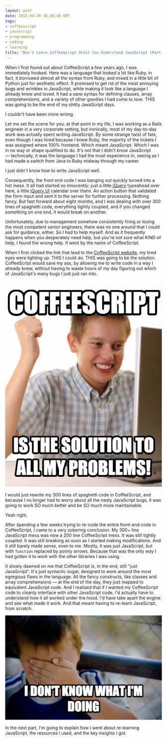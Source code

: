 ```yaml
---
layout: post
date: 2015-04-29 18:38:40 GMT
tags:
- coffeescript
- javascript
- programming
- coding
- learning
title: "Don't Learn CoffeeScript Until You Understand JavaScript (Part 1)"
---
```

When I first found out about CoffeeScript a few years ago, I was immediately hooked. Here was a language that looked a lot like Ruby, in fact, it borrowed almost all the syntax from Ruby, and mixed in a little bit of Python just for aesthetic effect. It promised to get rid of the most annoying bugs and wrinkles in JavaScript, while making it look like a language I already knew and loved. It had a sane syntax for defining classes, array comprehensions, and a variety of other goodies I had come to love. THIS was going to be the end of my shitty JavaScript days. 

I couldn't have been more wrong.

<!-- more -->

Let me set the scene for you: at that point in my life, I was working as a Rails engineer in a very corporate setting, but ironically, most of my day-to-day work was actually spent writing JavaScript. By some strange twist of fate, even though I was hired because I knew Ruby, the majority of the tickets I was assigned where 100%  frontend. Which meant JavaScript. Which I was in no way or shape qualified to do. It's not that I didn't *know* JavaScript — technically, it was the language I had the most experience in, seeing as I had made a switch from Java to Ruby midway through my career. 

I just didn't know how to write JavaScript well.

Consequently, the front end code I was banging out quickly turned into a hot mess. It all had started so innocently: just a little [jQuery][jQ] typeahead over here, a little [jQuery UI][jQUI] calendar over there. An action button that validated the form input and sent it to the server for further processing. Nothing fancy. But fast forward about eight months, and I was dealing with over 300 lines of spaghetti code, everything tightly coupled, and if you changed something on one end, it would break on another. 

Unfortunately, due to management somehow consistently firing or losing the most competent senior engineers, there was no one around that I could ask for guidance, either. So I had to help myself. And as it frequently happens when you desperately need help, but you're not sure what KIND of help, I found the wrong help. It went by the name of CoffeeScript. 

When I first clicked the link that lead to the [CoffeeScript website][coffee], my tired eyes were lighting up. THIS I could do. THIS was going to be the solution. CoffeeScript would save my ass, by allowing me to write code in a way I already knew, without having to waste hours of my day figuring out which of JavaScript's many bugs I just just ran into.

![CoffeeScript is the solution](/images/posts/1c930ff6683b743963ec9637e28655110f80dc79c4c06621834ec8ed26fad952.jpg)

I would just rewrite my 300 lines of spaghetti code in CoffeeScript, and because I no longer had to worry about all the nasty JavaScript bugs, it was going to work SO much better and be SO much more maintainable. 

Yeah right.

After spending a few weeks trying to re-code the entire front-end code in CoffeeScript, I came to a very sobering conclusion. My 300+ line JavaScript mess was now a 200 line CoffeeScript mess. It was still tightly coupled. It was still breaking as soon as I started making modifications. And it still barely made sense, even to me. Mostly, it was just JavaScript, but with `function` replaced by pointy arrows. Because that was the only way I had gotten it to work with the other libraries I was using.

It slowly dawned on me that CoffeeScript is, in the end, still "just JavaScript". It's just syntactic sugar, designed to work around the most egregious flaws in the language. All the fancy constructs, like classes and array comprehensions — at the end of the day, they just mapped to equivalent JavaScript code. And I realized that if I wanted my CoffeeScript code to cleanly interface with other JavaScript code, I'd actually have to understand how it all worked under the hood. I'd have take apart the engine and see what made it work. And that meant having to re-learn JavaScript, from scratch.

![I don't know what I'm doing](/images/posts/a2fdb6dcf365465d9b7b2466c4fcbb31bf90abcd17c061f80f54e4c28d9752cf.jpg)

In the next part, I'm going to explain how I went about re-learning JavaScript, the resources I used, and the key insights I got. 

[coffee]: http://www.coffeescript.org
[jQ]: http://jquery.com
[jQUI]: http://jqueryui.com
